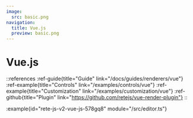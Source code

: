 ```yaml
---
image:
  src: basic.png
navigation:
  title: Vue.js
  preview: basic.png
---
```


# Vue.js

::references
:ref-guide{title="Guide" link="/docs/guides/renderers/vue"}
:ref-example{title="Controls" link="/examples/controls/vue"}
:ref-example{title="Customization" link="/examples/customization/vue"}
:ref-github{title="Plugin" link="https://github.com/retejs/vue-render-plugin"}
::

:example{id="rete-js-v2-vue-js-578gq8" module="/src/editor.ts"}

